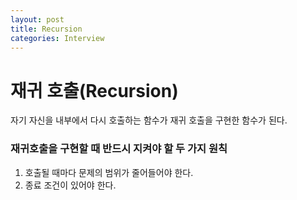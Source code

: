 ```yaml
---
layout: post
title: Recursion
categories: Interview
---
```

# 재귀 호출(Recursion)

자기 자신을 내부에서 다시 호출하는 함수가 재귀 호출을 구현한 함수가 된다.

### 재귀호출을 구현할 때 반드시 지켜야 할 두 가지 원칙

1. 호출될 때마다 문제의 범위가 줄어들어야 한다.
2. 종료 조건이 있어야 한다.
